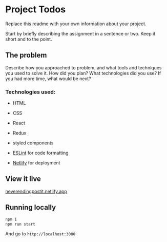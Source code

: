 # Project Todos

Replace this readme with your own information about your project.

Start by briefly describing the assignment in a sentence or two. Keep it short and to the point.

## The problem

Describe how you approached to problem, and what tools and techniques you used to solve it. How did you plan? What technologies did you use? If you had more time, what would be next?

### Technologies used:

- HTML
- CSS
- React
- Redux
- styled components

- [ESLint](https://eslint.org/) for code formatting
- [Netlify](https://www.netlify.com/) for deployment


## View it live

[neverendingpostit.netlify.app](https://neverendingpostit.netlify.app)

## Running locally

```sh
npm i
npm run start
```

And go to `http://localhost:3000`
